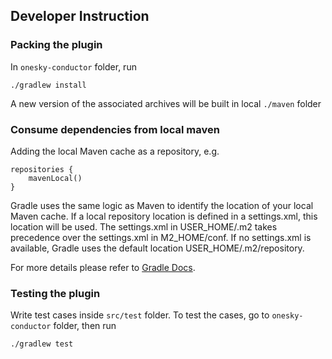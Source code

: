 ## Developer Instruction

### Packing the plugin

In `onesky-conductor` folder, run
```
./gradlew install
```
A new version of the associated archives will be built in local `./maven` folder

### Consume dependencies from local maven
Adding the local Maven cache as a repository, e.g.
```
repositories {
    mavenLocal()
}
```

Gradle uses the same logic as Maven to identify the location of your local Maven cache. If a local repository location is defined in a settings.xml, this location will be used. The settings.xml in USER_HOME/.m2 takes precedence over the settings.xml in M2_HOME/conf. If no settings.xml is available, Gradle uses the default location USER_HOME/.m2/repository.

For more details please refer to [Gradle Docs](https://docs.gradle.org/current/userguide/repository_types.html#sub:maven_local).

### Testing the plugin

Write test cases inside `src/test` folder. To test the cases, go to `onesky-conductor` folder, then run
```
./gradlew test
```
